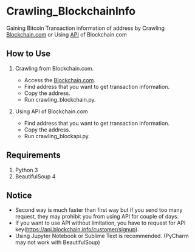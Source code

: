 # Crawling_BlockchainInfo

Gaining Bitcoin Transaction information of address by Crawling [Blockchain.com](https://www.blockchain.com/explorer) or Using [API](https://www.blockchain.com/api) of Blockchain.com

## How to Use
1. Crawling from Blockchain.com.
    - Access the [Blockchain.com](https://www.blockchain.com/explorer).
    - Find address that you want to get transaction information.
    - Copy the address.
    - Run crawling_blockchain.py.
  
2. Using API of Blockchain.com
    - Find address that you want to get transaction information.
    - Copy the address.
    - Run crawling_blockapi.py.

## Requirements
1. Python 3
2. BeautifulSoup 4

## Notice
- Second way is much faster than first way but if you send too many request, they may prohibit you from using API for couple of days.
- If you want to use API without limitation, you have to request for API key(https://api.blockchain.info/customer/signup).
- Using Jupyter Notebook or Sublime Text is recommended. (PyCharm may not work with BeautifulSoup)
